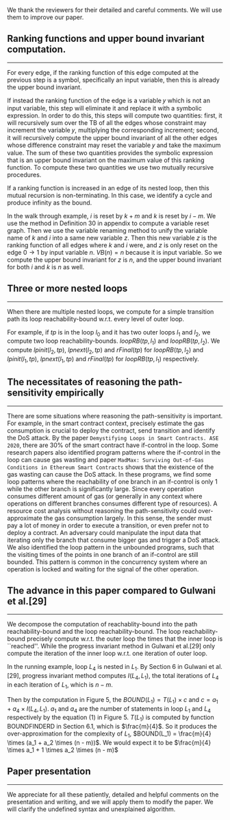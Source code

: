 We thank the reviewers for their detailed and careful comments. We will use them to improve our paper.


## Ranking functions and upper bound invariant computation.
-------------------------------
For every edge, if the ranking function of this edge computed at the previous step is a symbol, specifically an input variable, then this is already the upper bound invariant. 

If instead the ranking function of the edge is a variable 𝑦 which is not an input variable, this step will eliminate it and replace it with a symbolic expression. 
In order to do this, this steps will compute two quantities: first, it will recursively sum over the TB of all the edges whose constraint may increment the variable 𝑦, multiplying the corresponding increment; second, it will recursively compute the  upper bound invariant of all the other edges whose difference constraint may reset the variable 𝑦 and take the maximum value. The sum of these two quantities provides the symbolic expression that is an upper bound invariant on the maximum value of this ranking function. To compute these two quantities we use two mutually recursive procedures.

If a ranking function is increased in an edge of its nested loop, then this mutual recursion is non-terminating. In this case, we identify a cycle and produce infinity as the bound.


In the walk through example, $i$ is reset by $k+m$ and $k$ is reset by $i - m$.
We use the method in Definition 30 in appendix to compute a variable reset graph.
Then we use the variable renaming method to unify the variable name of $k$ and $i$ into a same new variable $z$.
Then this new variable $z$ is the ranking function of all edges where $k$ and $i$ were, and $z$ is only reset on the edge $0 \to 1$ by input variable $n$. $VB(n) = n$ because it is input variable.
So we compute the upper bound invariant for $z$ is $n$, and
the upper bound invariant for both $i$ and $k$ is $n$ as well.

## Three or more nested loops
-------------------------------
When there are multiple nested loops, we compute for a simple transition path its loop reachability-bound w.r.t. every level of outer loop.

For example, if $tp$ is in the loop $l_0$ and it has two outer loops $l_1$ and $l_2$,
we compute two loop reachability-bounds.
$loopRB(tp, l_1)$ and $loopRB(tp, l_2)$.
We compute $lpinit(l_2, tp)$, $lpnext(l_2, tp)$ and $rFinal(tp)$ for $loopRB(tp, l_2)$ and
$lpinit(l_1, tp)$, $lpnext(l_1, tp)$ and $rFinal(tp)$ for $loopRB(tp, l_1)$ respectively.



## The necessitates of reasoning the path-sensitivity empirically
-------------------------------

There are some situations where reasoning the path-sensitivity is important.
For example,
in the smart contract context, precisely estimate the gas consumption is crucial to deploy the contract, send transition and identify the DoS attack. 
By the paper ``Demystifying Loops in Smart Contracts. ASE 2020``, there are 30% of the smart contract have if-control in the loop. Some research papers 
also identified program patterns where the if-control in the loop can cause gas wasting and paper ``MadMax: Surviving Out-of-Gas Conditions in Ethereum Smart Contracts`` shows that the existence of the gas wasting can cause the DoS attack.
In these programs, we find some loop patterns where the reachability of one branch in an if-control is only 1 while the other branch is significantly large. 
Since every operation consumes different amount of gas (or generally in any context where operations on different branches consumes different type of resources).
A resource cost analysis without reasoning the path-sensitivity could
over-approximate the gas consumption largely.
In this sense, the sender must pay a lot of money in order to execute a transition, or even prefer not to deploy a contract.
An adversary could manipulate the input data that iterating only the branch that consume bigger gas and trigger a DoS attack.
We also identified the loop pattern in the unbounded programs, 
such that the visiting times of the points in one branch of an if-control are still bounded. 
This pattern is common in the concurrency system where an operation is locked and waiting for the signal of the other operation. 


## The advance in this paper compared to Gulwani et al.[29]
-------------------------------
We decompose the computation of reachablity-bound into the path reachability-bound and the loop reachability-bound.
The loop reachability-bound precisely compute w.r.t. the outer loop the times that the inner loop is ``reached''.
While the progress invariant method in Gulwani et al.[29] only compute the iteration of the inner loop w.r.t. one iteration of outer loop.

In the running example, loop $L_4$ is nested in $L_1$.
By Section 6 in Gulwani et al.[29], progress invariant method computes $I(L_4, L_1)$,
the total iterations of $L_4$ in each iteration of $L_1$, which is $n - m$.

Then by the computation in Figure 5,
the $BOUND(L_1) = T(L_1) \times c$
and $c = a_1 + a_4 \times I(L_4, L_1)$.
$a_1$ and $a_4$ are the number of statements in loop $L_1$ and $L_4$ respectively by the equation (1) in Figure 5.
$T(L_1)$ is computed by function BOUNDFINDERD in Section 6.1, which is $\frac{m}{4}$.
So it produces the over-approximation for the complexity of $L_1$, $BOUND(L_1) = \frac{m}{4} \times (a_1 + a_2 \times (n - m))$.
We would expect it to be $\frac{m}{4} \times a_1 + 1 \times a_2 \times (n - m)$


## Paper presentation
-------------------------------

We appreciate for all these patiently, detailed and helpful comments on the presentation and writing, and we will apply them to modify the paper.
We will clarify the undefined syntax and unexplained algorithm.
